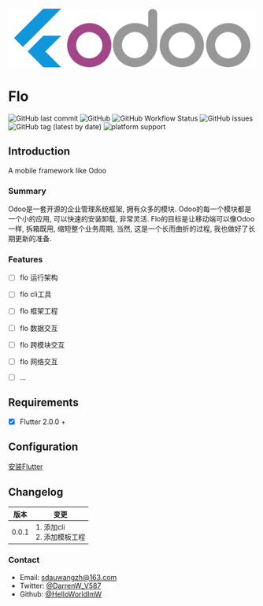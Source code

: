 ![flo](https://raw.githubusercontent.com/HelloWorldImW/flo/main/flo.png)  

# Flo

![GitHub last commit](https://img.shields.io/github/last-commit/HelloWorldImW/flo)
![GitHub](https://img.shields.io/github/license/HelloWorldImW/flo)
![GitHub Workflow Status](https://img.shields.io/github/workflow/status/HelloWorldImW/flo/FlutterBuild)
![GitHub issues](https://img.shields.io/github/issues/HelloWorldImW/flo)
![GitHub tag (latest by date)](https://img.shields.io/github/v/tag/HelloWorldImw/flo)
![platform support](https://img.shields.io/badge/platform-ios%7Cmac%7Clinux%7Cwindows%7Cweb-green)

## Introduction

A mobile framework like Odoo

### Summary

Odoo是一套开源的企业管理系统框架, 拥有众多的模块. Odoo的每一个模块都是一个小的应用, 可以快速的安装卸载, 非常灵活.
Flo的目标是让移动端可以像Odoo一样, 拆箱既用, 缩短整个业务周期, 当然, 这是一个长而曲折的过程, 我也做好了长期更新的准备.

### Features

- [ ] flo 运行架构
- [ ] flo cli工具
- [ ] flo 框架工程
- [ ] flo 数据交互
- [ ] flo 跨模块交互
- [ ] flo 网络交互
- [ ] ...


## Requirements

- [X] Flutter 2.0.0 +

## Configuration

[安装Flutter](https://flutterchina.club/get-started/install/)


## Changelog

| 版本 | 变更 
| ------ | ------ 
| 0.0.1 | 1. 添加cli <br>2. 添加模板工程

### Contact

* Email: [sdauwangzh@163.com](mailto:sdauwangzh@163.com)
* Twitter: [@DarrenW_V587](https://twitter.com/DarrenW_V587)
* Github: [@HelloWorldImW](https://github.com/HelloWorldImW)
